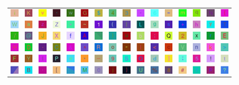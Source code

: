 <table>
<tr>
<td><img src="69.gif"></td>
<td><img src="4B.gif"></td>
<td><img src="76.gif"></td>
<td><img src="60.gif"></td>
<td><img src="77.gif"></td>
<td><img src="47.gif"></td>
<td><img src="24.gif"></td>
<td><img src="34.gif"></td>
<td><img src="33.gif"></td>
<td><img src="2D.gif"></td>
<td><img src="36.gif"></td>
<td><img src="3D.gif"></td>
<td><img src="6D.gif"></td>
<td><img src="71.gif"></td>
<td><img src="4E.gif"></td>
<td><img src="7B.gif"></td>
</tr>
<tr>
<td><img src="57.gif"></td>
<td><img src="61.gif"></td>
<td><img src="7A.gif"></td>
<td><img src="5A.gif"></td>
<td><img src="2A.gif"></td>
<td><img src="7E.gif"></td>
<td><img src="31.gif"></td>
<td><img src="28.gif"></td>
<td><img src="7C.gif"></td>
<td><img src="4C.gif"></td>
<td><img src="67.gif"></td>
<td><img src="73.gif"></td>
<td><img src="2B.gif"></td>
<td><img src="68.gif"></td>
<td><img src="79.gif"></td>
<td><img src="54.gif"></td>
</tr>
<tr>
<td><img src="2F.gif"></td>
<td><img src="40.gif"></td>
<td><img src="4A.gif"></td>
<td><img src="58.gif"></td>
<td><img src="66.gif"></td>
<td><img src="41.gif"></td>
<td><img src="gr2.gif"></td>
<td><img src="29.gif"></td>
<td><img src="75.gif"></td>
<td><img src="62.gif"></td>
<td><img src="3A.gif"></td>
<td><img src="51.gif"></td>
<td><img src="32.gif"></td>
<td><img src="78.gif"></td>
<td><img src="72.gif"></td>
<td><img src="45.gif"></td>
</tr>
<tr>
<td><img src="48.gif"></td>
<td><img src="44.gif"></td>
<td><img src="2E.gif"></td>
<td><img src="43.gif"></td>
<td><img src="26.gif"></td>
<td><img src="5E.gif"></td>
<td><img src="52.gif"></td>
<td><img src="6F.gif"></td>
<td><img src="22.gif"></td>
<td><img src="49.gif"></td>
<td><img src="3C.gif"></td>
<td><img src="63.gif"></td>
<td><img src="56.gif"></td>
<td><img src="6E.gif"></td>
<td><img src="6B.gif"></td>
<td><img src="3E.gif"></td>
</tr>
<tr>
<td><img src="46.gif"></td>
<td><img src="59.gif"></td>
<td><img src="6C.gif"></td>
<td><img src="50.gif"></td>
<td><img src="65.gif"></td>
<td><img src="27.gif"></td>
<td><img src="5F.gif"></td>
<td><img src="39.gif"></td>
<td><img src="53.gif"></td>
<td><img src="4F.gif"></td>
<td><img src="64.gif"></td>
<td><img src="5D.gif"></td>
<td><img src="3B.gif"></td>
<td><img src="35.gif"></td>
<td><img src="21.gif"></td>
<td><img src="74.gif"></td>
</tr>
<tr>
<td><img src="gr1.gif"></td>
<td><img src="42.gif"></td>
<td><img src="2C.gif"></td>
<td><img src="5B.gif"></td>
<td><img src="gr3.gif"></td>
<td><img src="4D.gif"></td>
<td><img src="30.gif"></td>
<td><img src="6A.gif"></td>
<td><img src="7D.gif"></td>
<td><img src="55.gif"></td>
<td><img src="25.gif"></td>
<td><img src="38.gif"></td>
<td><img src="23.gif"></td>
<td><img src="37.gif"></td>
<td><img src="70.gif"></td>
<td><img src="3F.gif"></td>
</tr>
</table>
